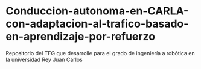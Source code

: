 # Conduccion-autonoma-en-CARLA-con-adaptacion-al-trafico-basado-en-aprendizaje-por-refuerzo
Repositorio del TFG que desarrolle para el grado de ingeniería a robótica en la universidad Rey Juan Carlos
